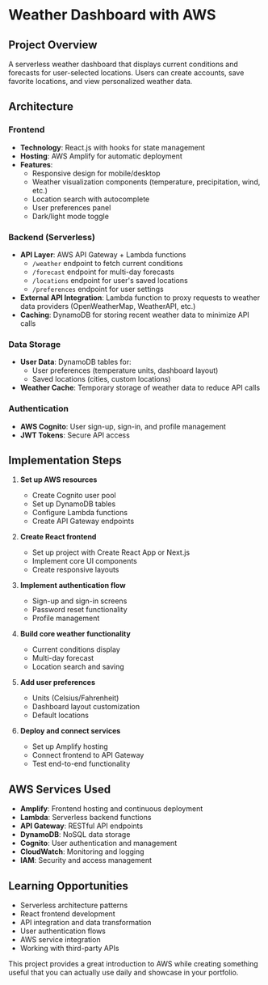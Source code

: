 # Weather Dashboard with AWS

## Project Overview

A serverless weather dashboard that displays current conditions and forecasts for user-selected locations. Users can create accounts, save favorite locations, and view personalized weather data.

## Architecture

### Frontend

- **Technology**: React.js with hooks for state management
- **Hosting**: AWS Amplify for automatic deployment
- **Features**:
  - Responsive design for mobile/desktop
  - Weather visualization components (temperature, precipitation, wind, etc.)
  - Location search with autocomplete
  - User preferences panel
  - Dark/light mode toggle

### Backend (Serverless)

- **API Layer**: AWS API Gateway + Lambda functions
  - `/weather` endpoint to fetch current conditions
  - `/forecast` endpoint for multi-day forecasts
  - `/locations` endpoint for user's saved locations
  - `/preferences` endpoint for user settings
- **External API Integration**: Lambda function to proxy requests to weather data providers (OpenWeatherMap, WeatherAPI, etc.)
- **Caching**: DynamoDB for storing recent weather data to minimize API calls

### Data Storage

- **User Data**: DynamoDB tables for:
  - User preferences (temperature units, dashboard layout)
  - Saved locations (cities, custom locations)
- **Weather Cache**: Temporary storage of weather data to reduce API calls

### Authentication

- **AWS Cognito**: User sign-up, sign-in, and profile management
- **JWT Tokens**: Secure API access

## Implementation Steps

1. **Set up AWS resources**

   - Create Cognito user pool
   - Set up DynamoDB tables
   - Configure Lambda functions
   - Create API Gateway endpoints

2. **Create React frontend**

   - Set up project with Create React App or Next.js
   - Implement core UI components
   - Create responsive layouts

3. **Implement authentication flow**

   - Sign-up and sign-in screens
   - Password reset functionality
   - Profile management

4. **Build core weather functionality**

   - Current conditions display
   - Multi-day forecast
   - Location search and saving

5. **Add user preferences**

   - Units (Celsius/Fahrenheit)
   - Dashboard layout customization
   - Default locations

6. **Deploy and connect services**
   - Set up Amplify hosting
   - Connect frontend to API Gateway
   - Test end-to-end functionality

## AWS Services Used

- **Amplify**: Frontend hosting and continuous deployment
- **Lambda**: Serverless backend functions
- **API Gateway**: RESTful API endpoints
- **DynamoDB**: NoSQL data storage
- **Cognito**: User authentication and management
- **CloudWatch**: Monitoring and logging
- **IAM**: Security and access management

## Learning Opportunities

- Serverless architecture patterns
- React frontend development
- API integration and data transformation
- User authentication flows
- AWS service integration
- Working with third-party APIs

This project provides a great introduction to AWS while creating something useful that you can actually use daily and showcase in your portfolio.
